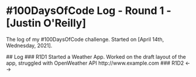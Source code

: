 # #100DaysOfCode Log - Round 1 - [Justin O'Reilly]

The log of my #100DaysOfCode challenge. Started on [April 14th, Wednesday, 2021].
<!-->
## Log

### R1D1 
Started a Weather App. Worked on the draft layout of the app, struggled with OpenWeather API http://www.example.com

### R1D2
<-->